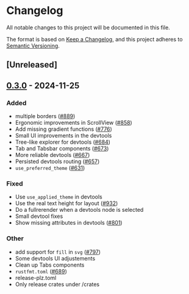 # Changelog

All notable changes to this project will be documented in this file.

The format is based on [Keep a Changelog](https://keepachangelog.com/en/1.0.0/),
and this project adheres to [Semantic Versioning](https://semver.org/spec/v2.0.0.html).

## [Unreleased]

## [0.3.0](https://github.com/RobertasJ/freya/compare/freya-devtools-v0.2.1...freya-devtools-v0.3.0) - 2024-11-25

### Added

- multiple borders ([#889](https://github.com/RobertasJ/freya/pull/889))
- Ergonomic improvements in ScrollView ([#858](https://github.com/RobertasJ/freya/pull/858))
- Add missing gradient functions ([#776](https://github.com/RobertasJ/freya/pull/776))
- Small UI improvements in the devtools
- Tree-like explorer for devtools ([#684](https://github.com/RobertasJ/freya/pull/684))
- Tab and Tabsbar components ([#673](https://github.com/RobertasJ/freya/pull/673))
- More reliable devtools ([#667](https://github.com/RobertasJ/freya/pull/667))
- Persisted devtools routing ([#657](https://github.com/RobertasJ/freya/pull/657))
- `use_preferred_theme` ([#631](https://github.com/RobertasJ/freya/pull/631))

### Fixed

- Use `use_applied_theme` in devtools
- Use the real text height for layout ([#932](https://github.com/RobertasJ/freya/pull/932))
- Do a fullrerender when a devtools node is selected
- Small devtool fixes
- Show missing attributes in devtools ([#801](https://github.com/RobertasJ/freya/pull/801))

### Other

- add support for `fill` in `svg` ([#797](https://github.com/RobertasJ/freya/pull/797))
- Some devtools UI adjustements
- Clean up Tabs components
- `rustfmt.toml` ([#689](https://github.com/RobertasJ/freya/pull/689))
- release-plz.toml
- Only release crates under /crates
